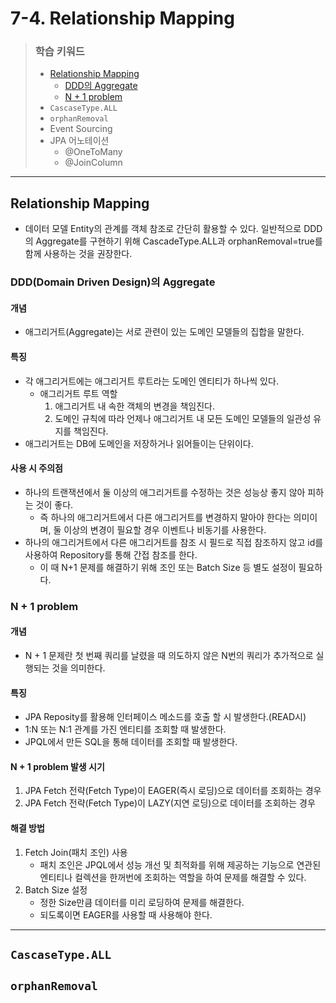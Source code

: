 # 7-4. Relationship Mapping

> ### 학습 키워드
>
> * [Relationship Mapping](7-4.-relationship-mapping.md#relationship-mapping)
>   * [DDD의 Aggregate](7-4.-relationship-mapping.md#ddd-domain-driven-design-aggregate)
>   * [N + 1 problem](7-4.-relationship-mapping.md#n-+-1-problem)
> * `CascaseType.ALL`
> * `orphanRemoval`
> * Event Sourcing
> * JPA 어노테이션
>   * @OneToMany
>   * @JoinColumn

***

## Relationship Mapping

* 데이터 모델 Entity의 관계를 객체 참조로 간단히 활용할 수 있다. 일반적으로 DDD의 Aggregate를 구현하기 위해 CascadeType.ALL과 orphanRemoval=true를 함께 사용하는 것을 권장한다.

### DDD(Domain Driven Design)의 Aggregate

#### 개념

* 애그리거트(Aggregate)는 서로 관련이 있는 도메인 모델들의 집합을 말한다.

#### 특징

* 각 애그리거트에는 애그리거트 루트라는 도메인 엔티티가 하나씩 있다.
  * 애그리거트 루트 역할
    1. 애그리거트 내 속한 객체의 변경을 책임진다.
    2. 도메인 규칙에 따라 언제나 애그리거트 내 모든 도메인 모델들의 일관성 유지를 책임진다.
* 애그리거트는 DB에 도메인을 저장하거나 읽어들이는 단위이다.

#### 사용 시 주의점

* 하나의 트랜잭션에서 둘 이상의 애그리거트를 수정하는 것은 성능상 좋지 않아 피하는 것이 좋다.
  * 즉 하나의 애그리거트에서 다른 애그리거트를 변경하지 말아야 한다는 의미이며, 둘 이상의 변경이 필요할 경우 이벤트나 비동기를 사용한다.
* 하나의 애그리거트에서 다른 애그리거트를 참조 시 필드로 직접 참조하지 않고 id를 사용하여 Repository를 통해 간접 참조를 한다.
  * 이 때 N+1 문제를 해결하기 위해 조인 또는 Batch Size 등 별도 설정이 필요하다.

### N + 1 problem

#### 개념

* N + 1 문제란 첫 번째 쿼리를 날렸을 때 의도하지 않은 N번의 쿼리가 추가적으로 실행되는 것을 의미한다.

#### 특징

* JPA Reposity를 활용해 인터페이스 메소드를 호출 할 시 발생한다.(READ시)
* 1:N 또는 N:1 관계를 가진 엔티티를 조회할 때 발생한다.
* JPQL에서 만든 SQL을 통해 데이터를 조회할 때 발생한다.

#### N + 1 problem 발생 시기

1. JPA Fetch 전략(Fetch Type)이 EAGER(즉시 로딩)으로 데이터를 조회하는 경우
2. JPA Fetch 전략(Fetch Type)이 LAZY(지연 로딩)으로 데이터를 조회하는 경우

#### 해결 방법

1. Fetch Join(패치 조인) 사용&#x20;
   * 패치 조인은 JPQL에서 성능 개선 및 최적화를 위해 제공하는 기능으로 연관된 엔티티나 컬렉션을 한꺼번에 조회하는 역할을 하여 문제를 해결할 수 있다.
2. Batch Size 설정
   * 정한 Size만큼 데이터를 미리 로딩하여 문제를 해결한다.
   * 되도록이면 EAGER를 사용할 때 사용해야 한다.



***

## `CascaseType.ALL`

## `orphanRemoval`
